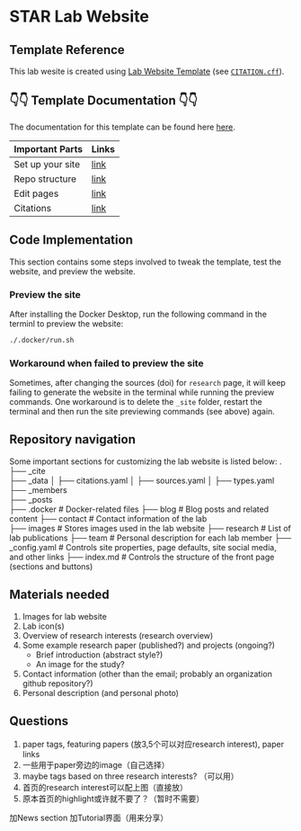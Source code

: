 # STAR Lab Website

## Template Reference
This lab wesite is created using [Lab Website Template](https://github.com/greenelab/lab-website-template) (see [`CITATION.cff`](CITATION.cff)).

## 👇👇 Template Documentation 👇👇
The documentation for this template can be found here [here](https://greene-lab.gitbook.io/lab-website-template-docs).
 
| Important Parts       | Links                    |
|-----------------------|--------------------------|
| Set up your site      | [link](https://greene-lab.gitbook.io/lab-website-template-docs/getting-started/set-up-your-site)|
| Repo structure        | [link](https://greene-lab.gitbook.io/lab-website-template-docs/basics/repo-structure)|
| Edit pages            | [link](https://greene-lab.gitbook.io/lab-website-template-docs/basics/edit-pages)|
| Citations             | [link](https://greene-lab.gitbook.io/lab-website-template-docs/basics/citations) |

## Code Implementation
This section contains some steps involved to tweak the template, test the website, and preview the website.

### Preview the site
After installing the Docker Desktop, run the following command in the terminl to preview the website:

```bash
./.docker/run.sh
```

### Workaround when failed to preview the site
Sometimes, after changing the sources (doi) for `research` page, it will keep failing to generate the website in the terminal while running the preview commands. One workaround is to delete the `_site` folder, restart the terminal and then run the site previewing commands (see above) again. 

## Repository navigation
Some important sections for customizing the lab website is listed below:
    .
    ├── _cite           
    ├── _data
    │   ├── citations.yaml
    │   ├── sources.yaml
    │   ├── types.yaml    
    ├── _members                  
    ├── _posts   
    ├── .docker         # Docker-related files
    ├── blog            # Blog posts and related content
    ├── contact         # Contact information of the lab           
    ├── images          # Stores images used in the lab website
    ├── research        # List of lab publications
    ├── team            # Personal description for each lab member
    ├── _config.yaml    # Controls site properties, page defaults, site social media, and other links
    ├── index.md        # Controls the structure of the front page (sections and buttons)


## Materials needed
1. Images for lab website
2. Lab icon(s)
3. Overview of research interests (research overview)
4. Some example research paper (published?) and projects (ongoing?)
    - Brief introduction (abstract style?)
    - An image for the study?
5. Contact information (other than the email; probably an organization github repository?)
6. Personal description (and personal photo)

## Questions
1. paper tags, featuring papers (放3,5个可以对应research interest), paper links
2. 一些用于paper旁边的image（自己选择）
3. maybe tags based on three research interests? （可以用）
4. 首页的research interest可以配上图（直接放）
5. 原本首页的highlight或许就不要了？（暂时不需要）

加News section
加Tutorial界面（用来分享）